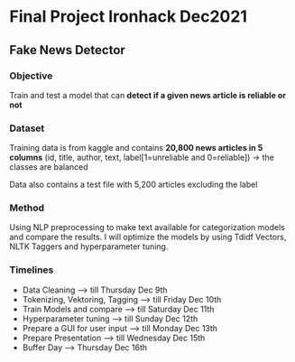# Final Project Ironhack Dec2021
## Fake News Detector

### Objective
Train and test a model that can **detect if a given news article is reliable or not**

### Dataset
Training data is from kaggle and contains **20,800 news articles in 5 columns** (id, title, author, text, label[1=unreliable and 0=reliable]) → the classes are balanced

Data also contains a test file with 5,200 articles excluding the label

### Method
Using NLP preprocessing to make text available for categorization models and compare the results. I will optimize the models by using Tdidf Vectors, NLTK Taggers and hyperparameter tuning.

### Timelines

- Data Cleaning --> till Thursday Dec 9th
- Tokenizing, Vektoring, Tagging --> till Friday Dec 10th
- Train Models and compare --> till Saturday Dec 11th
- Hyperparameter tuning --> till Sunday Dec 12th
- Prepare a GUI for user input --> till Monday Dec 13th
- Prepare Presentation --> till Wednesday Dec 15th
- Buffer Day --> Thursday Dec 16th
